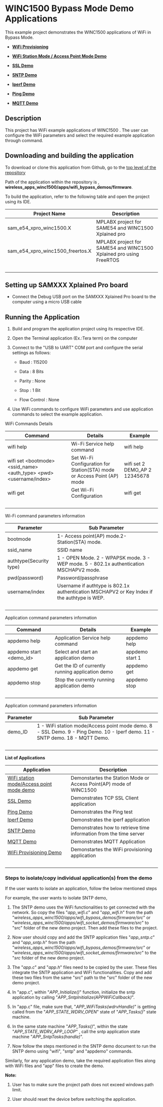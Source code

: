# WINC1500 Bypass Mode Demo Applications

This example project demonstrates the WINC1500 applications of WiFi in Bypass Mode.

-   **[WiFi Provisioning](docs/GUID-C129E413-3D92-4428-8646-BC9190FC7308.md)**  

-   **[WiFi Station Mode / Access Point Mode Demo](docs/GUID-456F0E35-F354-495B-990A-4260F78B7E1B.md)**  

-   **[SSL Demo](docs/GUID-45DFB9CF-9D14-4229-8684-879C5FE9ED4E.md)**  

-   **[SNTP Demo](docs/GUID-5947E22A-1032-43CF-A6AB-AC31EBAAE0F1.md)**  

-   **[Iperf Demo](docs/GUID-9E01D5E1-824A-4A25-AA2C-D6AC57E7FB37.md)**  

-   **[Ping Demo](docs/GUID-705D1F84-1489-4A43-9406-404760FD0167.md)**  

-   **[MQTT Demo](docs/GUID-F541358A-9210-4065-B206-8CA48009BF68.md)**  


## Description

This project has WiFi example applications of WINC1500 . The user can configure the WiFi parameters and select the required example application through command.

## Downloading and building the application

To download or clone this application from Github, go to the [top level of the repository](https://github.com/Microchip-MPLAB-Harmony/wireless_apps_winc1500)

Path of the application within the repository is , **wireless\_apps\_winc1500/apps/wifi\_bypass\_demos/firmware**.

To build the application, refer to the following table and open the project using its IDE.

|Project Name|Description|
|------------|-----------|
|sam\_e54\_xpro\_winc1500.X|MPLABX project for SAME54 and WINC1500 Xplained pro|
|sam\_e54\_xpro\_winc1500\_freertos.X|MPLABX project for SAME54 and WINC1500 Xplained pro using FreeRTOS|
| | |

## Setting up SAMXXX Xplained Pro board

-   Connect the Debug USB port on the SAMXXX Xplained Pro board to the computer using a micro USB cable


## Running the Application

1.  Build and program the application project using its respective IDE.

2.  Open the Terminal application \(Ex.:Tera term\) on the computer

3.  Connect to the "USB to UART" COM port and configure the serial settings as follows:

    -   Baud : 115200

    -   Data : 8 Bits

    -   Parity : None

    -   Stop : 1 Bit

    -   Flow Control : None

4.  Use WiFi commands to configure WiFi parameters and use application commands to select the example application.


WiFi Commands Details

|Command|Details|Example|
|-------|-------|-------|
|wifi help|Wi-Fi Service help command|wifi help|
|wifi set <bootmode\> <ssid\_name\> <auth\_type\> <pwd\> <username/index\>|Set Wi-Fi Configuration for Station\(STA\) mode or Access Point \(AP\) mode|wifi set 2 DEMO\_AP 2 12345678|
|wifi get|Get Wi-Fi Configuration|wifi get|
| | | |

Wi-Fi command parameters information

|Parameter|Sub Parameter|
|---------|-------------|
|bootmode|1- Access point\(AP\) mode.2- Station\(STA\) mode.|
|ssid\_name|SSID name|
|authtype\(Security type\)|1 - OPEN Mode. 2 - WPAPSK mode. 3 - WEP mode. 5 - 802.1x authentication MSCHAPV2 mode.|
|pwd\(password\)|Password/passphrase|
|username/index|Username if authtype is 802.1x authentication MSCHAPV2 or Key Index if the authtype is WEP.|
| | |

Application command parameters information

|Command|Details|Example|
|-------|-------|-------|
|appdemo help|Application Service help command|appdemo help|
|appdemo start <demo\_id\>|Select and start an application demo|appdemo start 1|
|appdemo get|Get the ID of currently running application demo|appdemo get|
|appdemo stop|Stop the currently running application demo|appdemo stop|
| | | |

Application command parameters information

|Parameter|Sub Parameter|
|---------|-------------|
|demo\_ID|1 - WiFi station mode/Access point mode demo. 8 - SSL Demo. 9 - Ping Demo. 10 - Iperf demo. 11 - SNTP demo. 18 - MQTT Demo.|
| | |

**List of Applications**

|Application|Description|
|-----------|-----------|
|[WiFi station mode/Access point mode demo](docs/GUID-456F0E35-F354-495B-990A-4260F78B7E1B.md)|Demonstartes the Station Mode or Access Point\(AP\) mode of WINC1500|
|[SSL Demo](docs/GUID-45DFB9CF-9D14-4229-8684-879C5FE9ED4E.md)|Demonstrates TCP SSL Client application|
|[Ping Demo](docs/GUID-705D1F84-1489-4A43-9406-404760FD0167.md)|Demonstrates the Ping test|
|[Iperf Demo](docs/GUID-9E01D5E1-824A-4A25-AA2C-D6AC57E7FB37.md)|Demonstrates the iperf application|
|[SNTP Demo](docs/GUID-5947E22A-1032-43CF-A6AB-AC31EBAAE0F1.md)|Demonstrates how to retrieve time information from the time server|
|[MQTT Demo](docs/GUID-F541358A-9210-4065-B206-8CA48009BF68.md)|Demonstrates MQTT Application|
|[WiFi Provisioning Demo](docs/GUID-C129E413-3D92-4428-8646-BC9190FC7308.md)|Demonstartes the WiFi provisioning application|
| | |

### Steps to isolate/copy individual application\(s\) from the demo

If the user wants to isolate an application, follow the below mentioned steps

For example, the user wants to isolate SNTP demo,

1.  The SNTP demo uses the WiFi functionalities to get connected with the network. So copy the files "*app\_wifi.c*" and "*app\_wifi.h*" from the path "*wireless\_apps\_winc1500/apps/wifi\_bypass\_demos/firmware/src*" or "*wireless\_apps\_winc1500/apps/wifi\_socket\_demos/firmware/src*" to "src" folder of the new demo project. Then add these files to the project.

2.  Now user should copy and add the SNTP application files "*app\_sntp.c*" and "*app\_sntp.h*" from the path "*wireless\_apps\_winc1500/apps/wifi\_bypass\_demos/firmware/src*" or "*wireless\_apps\_winc1500/apps/wifi\_socket\_demos/firmware/src*" to the "*src* folder of the new demo project.

3.  The "*app.c*" and "*app.h*" files need to be copied by the user. These files integrate the SNTP application and WiFi functionalities. Copy and add these two files from the same "src" path to the "src" folder of the new demo project.

4.  In "app.c", within "*APP\_Initialize\(\)*" function, initialize the sntp application by calling "*APP\_SntpInitialize\(APPWiFiCallback\)*".

5.  In "app.c" file, make sure that, "*APP\_WiFiTasks\(wdrvHandle\)*" is getting called from the "*APP\_STATE\_WDRV\_OPEN*" state of "*APP\_Tasks\(\)*" state machine.

6.  In the same state machine "*APP\_Tasks\(\)*", within the state "*APP\_STATE\_WDRV\_APP\_LOOP*" , call the sntp application state machine "*APP\_SntpTasks\(handle\)*".

7.  Now follow the steps mentioned in the SNTP demo document to run the SNTP demo using "wifi", "sntp" and "appdemo" commands.


Similarly, for any application demo, take the required application files along with WiFi files and "app" files to create the demo.

**Note:**

1.  User has to make sure the project path does not exceed windows path limit.

2.  User should reset the device before switching the application.


